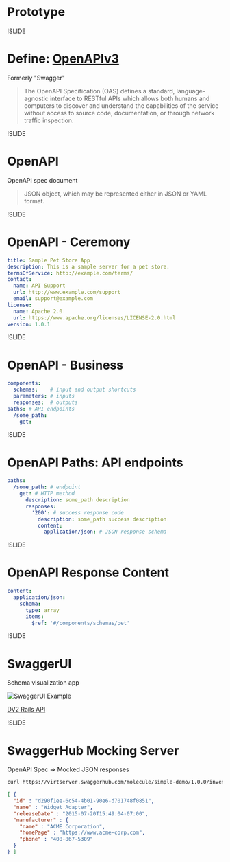 # Prototype

!SLIDE

# Define: [OpenAPIv3](https://swagger.io/specification/)

Formerly "Swagger"

> The OpenAPI Specification (OAS) defines a standard, language-agnostic interface to RESTful APIs which allows both humans and computers to discover and understand the capabilities of the service without access to source code, documentation, or through network traffic inspection.

!SLIDE

# OpenAPI

OpenAPI spec document

> JSON object, which may be represented either in JSON or YAML format.

!SLIDE

# OpenAPI - Ceremony

```yaml
title: Sample Pet Store App
description: This is a sample server for a pet store.
termsOfService: http://example.com/terms/
contact:
  name: API Support
  url: http://www.example.com/support
  email: support@example.com
license:
  name: Apache 2.0
  url: https://www.apache.org/licenses/LICENSE-2.0.html
version: 1.0.1
```

!SLIDE

# OpenAPI - Business

```yaml
components:
  schemas:    # input and output shortcuts
  parameters: # inputs
  responses:  # outputs
paths: # API endpoints
  /some_path:
    get:
```

!SLIDE

# OpenAPI Paths: API endpoints

```yaml
paths:
  /some_path: # endpoint
    get: # HTTP method
      description: some_path description
      responses:
        '200': # success response code
          description: some_path success description
          content:
            application/json: # JSON response schema
```

!SLIDE

# OpenAPI Response Content

```yaml
content:
  application/json:
    schema:
      type: array
      items:
        $ref: '#/components/schemas/pet'
```

!SLIDE

# SwaggerUI

Schema visualization app

![SwaggerUI Example](images/swaggerui-example.png)

[DV2 Rails API](https://ncar.github.io/dv2-api/api/swagger-ui/)

!SLIDE

# SwaggerHub Mocking Server

OpenAPI Spec => Mocked JSON responses

```sh
curl https://virtserver.swaggerhub.com/molecule/simple-demo/1.0.0/inventory
```

```json
[ {
  "id" : "d290f1ee-6c54-4b01-90e6-d701748f0851",
  "name" : "Widget Adapter",
  "releaseDate" : "2015-07-20T15:49:04-07:00",
  "manufacturer" : {
    "name" : "ACME Corporation",
    "homePage" : "https://www.acme-corp.com",
    "phone" : "408-867-5309"
  }
} ]
```
